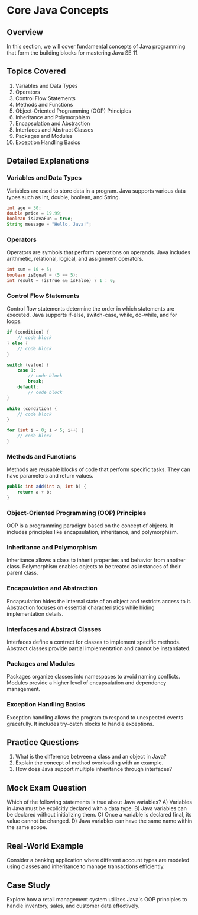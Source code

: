 # Core Java Concepts

## Overview
In this section, we will cover fundamental concepts of Java programming that form the building blocks for mastering Java SE 11.

## Topics Covered
1. Variables and Data Types
2. Operators
3. Control Flow Statements
4. Methods and Functions
5. Object-Oriented Programming (OOP) Principles
6. Inheritance and Polymorphism
7. Encapsulation and Abstraction
8. Interfaces and Abstract Classes
9. Packages and Modules
10. Exception Handling Basics

## Detailed Explanations

### Variables and Data Types
Variables are used to store data in a program. Java supports various data types such as int, double, boolean, and String.

```java
int age = 30;
double price = 19.99;
boolean isJavaFun = true;
String message = "Hello, Java!";
```

### Operators
Operators are symbols that perform operations on operands. Java includes arithmetic, relational, logical, and assignment operators.

```java
int sum = 10 + 5;
boolean isEqual = (5 == 5);
int result = (isTrue && isFalse) ? 1 : 0;
```

### Control Flow Statements
Control flow statements determine the order in which statements are executed. Java supports if-else, switch-case, while, do-while, and for loops.

```java
if (condition) {
    // code block
} else {
    // code block
}

switch (value) {
    case 1:
        // code block
        break;
    default:
        // code block
}

while (condition) {
    // code block
}

for (int i = 0; i < 5; i++) {
    // code block
}
```

### Methods and Functions
Methods are reusable blocks of code that perform specific tasks. They can have parameters and return values.

```java
public int add(int a, int b) {
    return a + b;
}
```

### Object-Oriented Programming (OOP) Principles
OOP is a programming paradigm based on the concept of objects. It includes principles like encapsulation, inheritance, and polymorphism.

### Inheritance and Polymorphism
Inheritance allows a class to inherit properties and behavior from another class. Polymorphism enables objects to be treated as instances of their parent class.

### Encapsulation and Abstraction
Encapsulation hides the internal state of an object and restricts access to it. Abstraction focuses on essential characteristics while hiding implementation details.

### Interfaces and Abstract Classes
Interfaces define a contract for classes to implement specific methods. Abstract classes provide partial implementation and cannot be instantiated.

### Packages and Modules
Packages organize classes into namespaces to avoid naming conflicts. Modules provide a higher level of encapsulation and dependency management.

### Exception Handling Basics
Exception handling allows the program to respond to unexpected events gracefully. It includes try-catch blocks to handle exceptions.

## Practice Questions
1. What is the difference between a class and an object in Java?
2. Explain the concept of method overloading with an example.
3. How does Java support multiple inheritance through interfaces?

## Mock Exam Question
Which of the following statements is true about Java variables?
A) Variables in Java must be explicitly declared with a data type.
B) Java variables can be declared without initializing them.
C) Once a variable is declared final, its value cannot be changed.
D) Java variables can have the same name within the same scope.

## Real-World Example
Consider a banking application where different account types are modeled using classes and inheritance to manage transactions efficiently.

## Case Study
Explore how a retail management system utilizes Java's OOP principles to handle inventory, sales, and customer data effectively.

